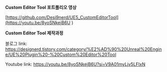 **Custom Editor Tool 포트폴리오 영상**

[https://github.com/Desi9nerd/UE5_CustomEditorTool](https://youtu.be/8yoSNkejB6U )

**Custom Editor Tool 제작과정**

블로그 link:  https://designerd.tistory.com/category/%E2%AD%90%20Unreal%20Engine/UE%20Plugin%20-%20Custom%20Editor%20Tool

Youtube link:  https://youtu.be/8yoSNkejB6U?si=V9A01myLjv5LFlxN 
